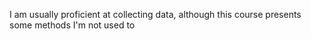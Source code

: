 I am usually proficient at collecting data, although this course presents some methods I'm not used to
